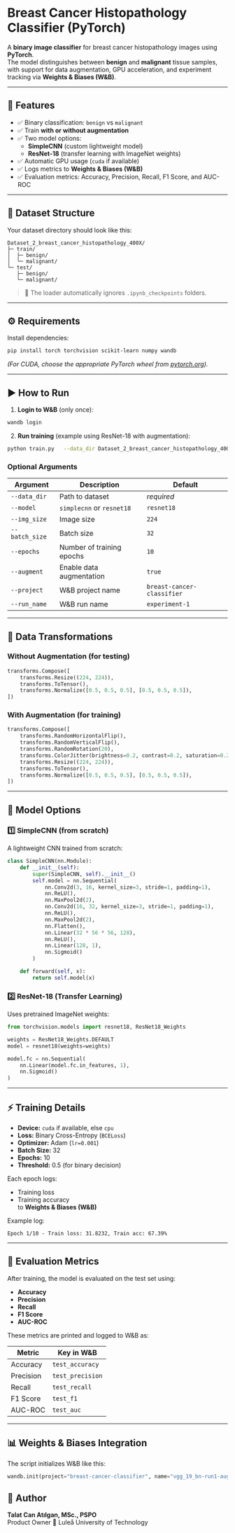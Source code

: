 # Breast Cancer Histopathology Classifier (PyTorch)

A **binary image classifier** for breast cancer histopathology images using **PyTorch**.  
The model distinguishes between **benign** and **malignant** tissue samples, with support for data augmentation, GPU acceleration, and experiment tracking via **Weights & Biases (W&B)**.

---

## 🚀 Features

- ✅ Binary classification: `benign` vs `malignant`  
- ✅ Train **with or without augmentation**  
- ✅ Two model options:
  - **SimpleCNN** (custom lightweight model)
  - **ResNet-18** (transfer learning with ImageNet weights)
- ✅ Automatic GPU usage (`cuda` if available)  
- ✅ Logs metrics to **Weights & Biases (W&B)**  
- ✅ Evaluation metrics: Accuracy, Precision, Recall, F1 Score, and AUC-ROC  

---

## 📂 Dataset Structure

Your dataset directory should look like this:

```
Dataset_2_breast_cancer_histopathology_400X/
├─ train/
│  ├─ benign/
│  └─ malignant/
└─ test/
   ├─ benign/
   └─ malignant/
```

> 📝 The loader automatically ignores `.ipynb_checkpoints` folders.

---

## ⚙️ Requirements

Install dependencies:

```bash
pip install torch torchvision scikit-learn numpy wandb
```

*(For CUDA, choose the appropriate PyTorch wheel from [pytorch.org](https://pytorch.org/get-started/locally/)).*

---

## ▶️ How to Run

1. **Login to W&B** (only once):

```bash
wandb login
```

2. **Run training** (example using ResNet-18 with augmentation):

```bash
python train.py   --data_dir Dataset_2_breast_cancer_histopathology_400X   --model resnet18   --img_size 224   --batch_size 32   --epochs 10   --augment true   --project breast-cancer-classifier   --run_name vgg_19_bn-run1-augmentation
```

### Optional Arguments

| Argument | Description | Default |
|-----------|--------------|----------|
| `--data_dir` | Path to dataset | *required* |
| `--model` | `simplecnn` or `resnet18` | `resnet18` |
| `--img_size` | Image size | `224` |
| `--batch_size` | Batch size | `32` |
| `--epochs` | Number of training epochs | `10` |
| `--augment` | Enable data augmentation | `true` |
| `--project` | W&B project name | `breast-cancer-classifier` |
| `--run_name` | W&B run name | `experiment-1` |

---

## 🧩 Data Transformations

### Without Augmentation (for testing)
```python
transforms.Compose([
    transforms.Resize((224, 224)),
    transforms.ToTensor(),
    transforms.Normalize([0.5, 0.5, 0.5], [0.5, 0.5, 0.5]),
])
```

### With Augmentation (for training)
```python
transforms.Compose([
    transforms.RandomHorizontalFlip(),
    transforms.RandomVerticalFlip(),
    transforms.RandomRotation(20),
    transforms.ColorJitter(brightness=0.2, contrast=0.2, saturation=0.2),
    transforms.Resize((224, 224)),
    transforms.ToTensor(),
    transforms.Normalize([0.5, 0.5, 0.5], [0.5, 0.5, 0.5]),
])
```

---

## 🧠 Model Options

### 1️⃣ SimpleCNN (from scratch)
A lightweight CNN trained from scratch:
```python
class SimpleCNN(nn.Module):
    def __init__(self):
        super(SimpleCNN, self).__init__()
        self.model = nn.Sequential(
            nn.Conv2d(3, 16, kernel_size=3, stride=1, padding=1),
            nn.ReLU(),
            nn.MaxPool2d(2),
            nn.Conv2d(16, 32, kernel_size=3, stride=1, padding=1),
            nn.ReLU(),
            nn.MaxPool2d(2),
            nn.Flatten(),
            nn.Linear(32 * 56 * 56, 128),
            nn.ReLU(),
            nn.Linear(128, 1),
            nn.Sigmoid()
        )

    def forward(self, x):
        return self.model(x)
```

### 2️⃣ ResNet-18 (Transfer Learning)
Uses pretrained ImageNet weights:
```python
from torchvision.models import resnet18, ResNet18_Weights

weights = ResNet18_Weights.DEFAULT
model = resnet18(weights=weights)

model.fc = nn.Sequential(
    nn.Linear(model.fc.in_features, 1),
    nn.Sigmoid()
)
```

---

## ⚡ Training Details

- **Device:** `cuda` if available, else `cpu`  
- **Loss:** Binary Cross-Entropy (`BCELoss`)  
- **Optimizer:** Adam (`lr=0.001`)  
- **Batch Size:** 32  
- **Epochs:** 10  
- **Threshold:** 0.5 (for binary decision)

Each epoch logs:
- Training loss
- Training accuracy  
to **Weights & Biases (W&B)**

Example log:
```
Epoch 1/10 - Train loss: 31.8232, Train acc: 67.39%
```

---

## 🧪 Evaluation Metrics

After training, the model is evaluated on the test set using:

- **Accuracy**
- **Precision**
- **Recall**
- **F1 Score**
- **AUC-ROC**

These metrics are printed and logged to W&B as:

| Metric | Key in W&B |
|---------|-------------|
| Accuracy | `test_accuracy` |
| Precision | `test_precision` |
| Recall | `test_recall` |
| F1 Score | `test_f1` |
| AUC-ROC | `test_auc` |

---

## 📊 Weights & Biases Integration

The script initializes W&B like this:

```python
wandb.init(project="breast-cancer-classifier", name="vgg_19_bn-run1-augmentation")
```
## 👤 Author

**Talat Can Atılgan, MSc., PSPO**  
Product Owner
📍 Luleå University of Technology  
